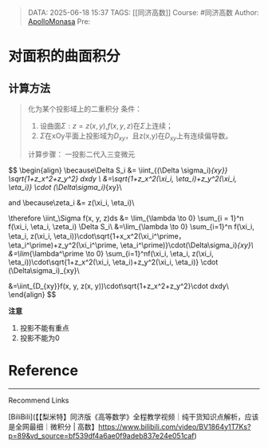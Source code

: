 > DATA: 2025-06-18 15:37
> TAGS: [[同济高数]]
> Course: #同济高数 
> Author: [ApolloMonasa](https://github.com/ApolloMonasa)
> Pre: 


# 对面积的曲面积分

## 计算方法

> 化为某个投影域上的二重积分
> 条件：
> 1. 设曲面$\Sigma : z = z(x, y)$,$f(x, y, z)$在$\Sigma$上连续；
> 2. $\Sigma$在xOy平面上投影域为$D_{xy}$，且z(x,y)在$D_{xy}$上有连续偏导数。
> 
> 计算步骤： 一投影二代入三变微元

$$
\begin{align}
\because\Delta S_i &= \iint_{(\Delta \sigma_i)_{xy}} \sqrt{1+z_x^2+z_y^2} dxdy \\
&=\sqrt{1+z_x^2(\xi_i, \eta_i)+z_y^2(\xi_i, \eta_i)} \cdot (\Delta\sigma_i)_{xy}\\

and \because\zeta_i &= z(\xi_i, \eta_i)\\


\therefore \iint_\Sigma f(x, y, z)ds &= \lim_{\lambda \to 0} \sum_{i = 1}^n f(\xi_i, \eta_i, \zeta_i) \Delta S_i\\
&=\lim_{\lambda \to 0} \sum_{i=1}^n f(\xi_i, \eta_i, z(\xi_i, \eta_i))\cdot\sqrt{1+x_x^2(\xi_i^\prime，\eta_i^\prime)+z_y^2(\xi_i^\prime, \eta_i^\prime)}\cdot(\Delta\sigma_i)_{xy}\\
&=\lim_{\lambda^\prime \to 0} \sum_{i=1}^nf(\xi_i, \eta_i, z(\xi_i, \eta_i))\cdot\sqrt{1+z_x^2(\xi_i, \eta_i)+z_y^2(\xi_i, \eta_i)} \cdot (\Delta\sigma_i)_{xy}\\

&=\iint_{D_{xy}}f(x, y, z(x, y))\cdot\sqrt{1+z_x^2+z_y^2}\cdot dxdy\\
\end{align}
$$


**注意**
1. 投影不能有重点
2. 投影不能为0
# Reference


---
Recommend Links

[BiliBili](【【梨米特】同济版《高等数学》全程教学视频｜纯干货知识点解析，应该是全网最细｜微积分 | 高数】https://www.bilibili.com/video/BV1864y1T7Ks?p=89&vd_source=bf539df4a6ae0f9adeb837e24e051caf)